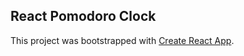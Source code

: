 <h2>React Pomodoro Clock</h2>

This project was bootstrapped with [Create React App](https://github.com/facebookincubator/create-react-app).
